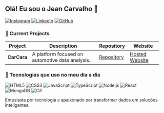 ## Olá! Eu sou o Jean Carvalho 👋

[![Instagram](https://img.shields.io/badge/Instagram-E4405F?style=for-the-badge&logo=instagram&logoColor=white)](www.instagram.com/jeancarvalh_)
[![LinkedIn](https://img.shields.io/badge/LinkedIn-0077B5?style=for-the-badge&logo=linkedin&logoColor=white)](https://[www.linkedin.com/in/seulinkedin](https://www.linkedin.com/in/jean-carvalho-a155a520b/))
[![GitHub](https://img.shields.io/badge/GitHub-181717?style=for-the-badge&logo=github&logoColor=white)](https://github.com/[jeandcarvalho](https://github.com/jeandcarvalho))

### 🔭 Current Projects
| Project    | Description                                      | Repository                                        | Website                               |
|------------|--------------------------------------------------|---------------------------------------------|---------------------------------------|
| **CarCara**| A platform focused on automotive data analysis. | [Repository](https://github.com/yourusername/carcara) | [Hosted Website](https://yourwebsite.com) |

### 🚀 Tecnologias que uso no meu dia a dia

![HTML5](https://img.shields.io/badge/HTML5-E34F26?style=for-the-badge&logo=html5&logoColor=white)
![CSS3](https://img.shields.io/badge/CSS3-1572B6?style=for-the-badge&logo=css3&logoColor=white)
![JavaScript](https://img.shields.io/badge/JavaScript-F7DF1E?style=for-the-badge&logo=javascript&logoColor=black)
![TypeScript](https://img.shields.io/badge/TypeScript-007ACC?style=for-the-badge&logo=typescript&logoColor=white)
![Node.js](https://img.shields.io/badge/Node.js-339933?style=for-the-badge&logo=nodedotjs&logoColor=white)
![React](https://img.shields.io/badge/React-61DAFB?style=for-the-badge&logo=react&logoColor=black)
![MongoDB](https://img.shields.io/badge/MongoDB-47A248?style=for-the-badge&logo=mongodb&logoColor=white)
![C#](https://img.shields.io/badge/C%23-239120?style=for-the-badge&logo=csharp&logoColor=white)

Entusiasta por tecnologia e apaixonado por transformar dados em soluções inteligentes.
